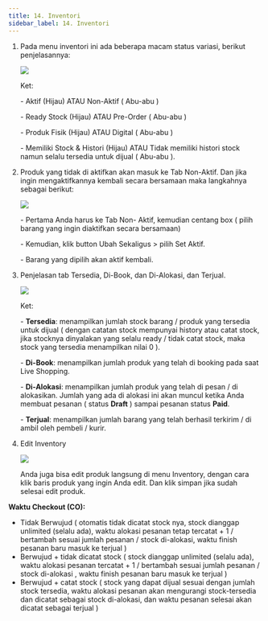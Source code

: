 ```yaml
---
title: 14. Inventori
sidebar_label: 14. Inventori
---
```

1. P﻿ada menu inventori ini ada beberapa macam status variasi, berikut penjelasannya: 

   ![](/img/14.-inventori.png)

   K﻿et:

   \- Aktif (Hijau) ATAU Non-Aktif ( Abu-abu )

   \- Ready Stock (Hijau) ATAU Pre-Order ( Abu-abu )

   \- Produk Fisik (Hijau) ATAU Digital ( Abu-abu )

   \- Memiliki Stock & Histori (Hijau) ATAU Tidak memiliki histori stock namun selalu tersedia untuk dijual ( Abu-abu ). 
2. Produk yang tidak di aktifkan akan masuk ke Tab Non-Aktif. Dan jika ingin mengaktifkannya kembali secara bersamaan maka langkahnya sebagai berikut:

   ![](/img/14.-inventori-ubah-sekaligus.png)

   \-﻿ Pertama Anda harus ke Tab Non- Aktif, kemudian centang box ( pilih barang yang ingin diaktifkan secara bersamaan)

   \-﻿ Kemudian, klik button Ubah Sekaligus > pilih Set Aktif. 

   \-﻿ Barang yang dipilih akan aktif kembali.
3. P﻿enjelasan tab Tersedia, Di-Book, dan Di-Alokasi, dan Terjual.

   ![](/img/14.-inventori-field-.png)

   K﻿et:

   \-﻿ **Tersedia**: menampilkan jumlah stock barang / produk yang tersedia untuk dijual ( dengan catatan stock mempunyai history atau catat stock, jika stocknya dinyalakan yang selalu ready / tidak catat stock, maka stock yang tersedia menampilkan nilai 0 ).

   \-﻿ **Di-Book**: menampilkan jumlah produk yang telah di booking pada saat Live Shopping. 

   \-﻿ **Di-Alokasi**: menampilkan jumlah produk yang telah di pesan / di alokasikan. Jumlah yang ada di alokasi ini akan muncul ketika Anda membuat pesanan ( status **Draft** ) sampai pesanan status **Paid**.

   \-﻿ **Terjual**: menampilkan jumlah barang yang telah berhasil terkirim / di ambil oleh pembeli / kurir.
4. E﻿dit Inventory

   ![](/img/14.-edit-inventori.png)

   A﻿nda juga bisa edit produk langsung di menu Inventory, dengan cara klik baris produk yang ingin Anda edit. Dan klik simpan jika sudah selesai edit produk. 

**Waktu Checkout (CO):**

* Tidak Berwujud ( otomatis tidak dicatat stock nya, stock dianggap unlimited (selalu ada), waktu alokasi pesanan tetap tercatat + 1 / bertambah sesuai jumlah pesanan / stock di-alokasi, waktu finish pesanan baru masuk ke terjual )
* Berwujud + tidak dicatat stock ( stock dianggap unlimited (selalu ada), waktu alokasi pesanan tercatat + 1 / bertambah sesuai jumlah pesanan / stock di-alokasi , waktu finish pesanan baru masuk ke terjual  ) 
* Berwujud + catat stock ( stock yang dapat dijual sesuai dengan jumlah stock tersedia, waktu alokasi pesanan akan mengurangi stock-tersedia dan dicatat sebagai stock di-alokasi, dan waktu pesanan selesai akan dicatat sebagai terjual )